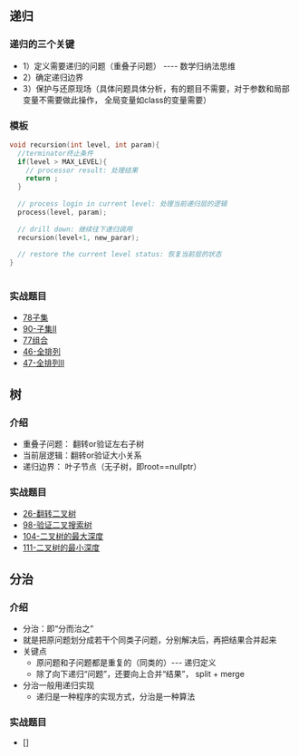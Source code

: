 ## 递归
### 递归的三个关键
+ 1）定义需要递归的问题（重叠子问题） ---- 数学归纳法思维
+ 2）确定递归边界
+ 3）保护与还原现场（具体问题具体分析，有的题目不需要，对于参数和局部变量不需要做此操作，  全局变量如class的变量需要）

### 模板
```cpp
void recursion(int level, int param){
  //terminator终止条件
  if(level > MAX_LEVEL){
    // processor result: 处理结果
    return ;
  }
  
  // process login in current level: 处理当前递归层的逻辑
  process(level, param);
  
  // drill down: 继续往下递归调用
  recursion(level+1, new_parar);
  
  // restore the current level status: 恢复当前层的状态
}
  
```

### 实战题目
+ [78子集](https://github.com/ArielLv2019/leetcode_2021_problem/blob/main/0078-E-subsets-%E5%AD%90%E9%9B%86.md)
+ [90-子集II](https://github.com/ArielLv2019/leetcode_2021_problem/blob/main/0090-subsets-ii-%E9%87%8D%E5%A4%8D%E5%85%83%E7%B4%A0%E5%AD%90%E9%9B%86.md)
+ [77组合](https://github.com/ArielLv2019/leetcode_2021_problem/blob/main/0077-combination-%E7%BB%84%E5%90%88.md)
+ [46-全排列](https://github.com/ArielLv2019/leetcode_2021_problem/blob/main/0046-permutations-%E5%85%A8%E6%8E%92%E5%88%97.md)
+ [47-全排列II](https://github.com/ArielLv2019/leetcode_2021_problem/blob/main/0047-permutations-ii-%E5%85%A8%E6%8E%92%E5%88%97.md)

## 树
### 介绍
+ 重叠子问题： 翻转or验证左右子树
+ 当前层逻辑：翻转or验证大小关系
+ 递归边界： 叶子节点（无子树，即root==nullptr）

### 实战题目
+ [26-翻转二叉树](https://github.com/ArielLv2019/leetcode_2021_problem/blob/main/0026-invert-binary-tree-%E7%BF%BB%E8%BD%AC%E4%BA%8C%E5%8F%89%E6%A0%91.md)
+ [98-验证二叉搜索树](https://github.com/ArielLv2019/leetcode_2021_problem/blob/main/0098-validate-binary-search-tree-%E9%AA%8C%E8%AF%81%E4%BA%8C%E5%8F%89%E6%90%9C%E7%B4%A2%E6%A0%91.md)
+ [104-二叉树的最大深度](https://github.com/ArielLv2019/leetcode_2021_problem/blob/main/0104-maximum-depth-of-binary-tree-%E4%BA%8C%E5%8F%89%E6%A0%91%E7%9A%84%E6%9C%80%E5%A4%A7%E6%B7%B1%E5%BA%A6.md)
+ [111-二叉树的最小深度](https://github.com/ArielLv2019/leetcode_2021_problem/blob/main/0111-minimum-depth-of-binary-tree-%E4%BA%8C%E5%8F%89%E6%A0%91%E7%9A%84%E6%9C%80%E5%B0%8F%E6%B7%B1%E5%BA%A6.md)

## 分治
### 介绍
+ 分治：即“分而治之”
+ 就是把原问题划分成若干个同类子问题，分别解决后，再把结果合并起来
+ 关键点
  + 原问题和子问题都是重复的（同类的）--- 递归定义
  + 除了向下递归“问题”，还要向上合并“结果”， split + merge
+ 分治一般用递归实现
  + 递归是一种程序的实现方式，分治是一种算法

### 实战题目
+ []

